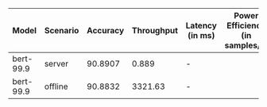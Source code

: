 | Model     | Scenario   |   Accuracy |   Throughput | Latency (in ms)   | Power Efficiency (in samples/J)   | TEST01   | TEST05   |
|-----------|------------|------------|--------------|-------------------|-----------------------------------|----------|----------|
| bert-99.9 | server     |    90.8907 |        0.889 | -                 |                                   | passed   | passed   |
| bert-99.9 | offline    |    90.8832 |     3321.63  | -                 |                                   | passed   | passed   |